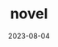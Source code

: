 ---
title: "novel"
type: hashtag
date: 2023-08-04
hashtag: novel
related: book
tags:
  - literature
---